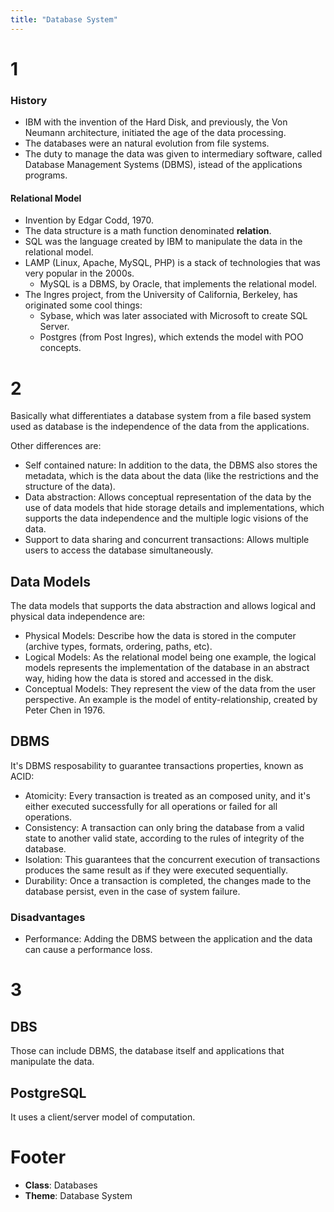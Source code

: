 ```yaml
---
title: "Database System"
---
```


# 1

### History

- IBM with the invention of the Hard Disk, and previously, the Von Neumann architecture, initiated the age of the data processing.
- The databases were an natural evolution from file systems.
- The duty to manage the data was given to intermediary software, called Database Management Systems (DBMS), istead of the applications programs.

#### Relational Model

- Invention by Edgar Codd, 1970.
- The data structure is a math function denominated **relation**.
- SQL was the language created by IBM to manipulate the data in the relational model.
- LAMP (Linux, Apache, MySQL, PHP) is a stack of technologies that was very popular in the 2000s.
    - MySQL is a DBMS, by Oracle, that implements the relational model.
- The Ingres project, from the University of California, Berkeley, has originated some cool things:
    - Sybase, which was later associated with Microsoft to create SQL Server.
    - Postgres (from Post Ingres), which extends the model with POO concepts.

# 2

Basically what differentiates a database system from a file based system used as database is the independence of the data from the applications.

Other differences are:

- Self contained nature: In addition to the data, the DBMS also stores the metadata, which is the data about the data (like the restrictions and the structure of the data).
- Data abstraction: Allows conceptual representation of the data by the use of data models that hide storage details and implementations, which supports the data independence and the multiple logic visions of the data.
- Support to data sharing and concurrent transactions: Allows multiple users to access the database simultaneously.

## Data Models

The data models that supports the data abstraction and allows logical and physical data independence are:

- Physical Models: Describe how the data is stored in the computer (archive types, formats, ordering, paths, etc).
- Logical Models: As the relational model being one example, the logical models represents the implementation of the database in an abstract way, hiding how the data is stored and accessed in the disk.
- Conceptual Models: They represent the view of the data from the user perspective. An example is the model of entity-relationship, created by Peter Chen in 1976.

## DBMS

It's DBMS resposability to guarantee transactions properties, known as ACID:

- Atomicity: Every transaction is treated as an composed unity, and it's either executed successfully for all operations or failed for all operations.
- Consistency: A transaction can only bring the database from a valid state to another valid state, according to the rules of integrity of the database.
- Isolation: This guarantees that the concurrent execution of transactions produces the same result as if they were executed sequentially.
- Durability: Once a transaction is completed, the changes made to the database persist, even in the case of system failure.

### Disadvantages

- Performance: Adding the DBMS between the application and the data can cause a performance loss.

# 3

## DBS

Those can include DBMS, the database itself and applications that manipulate the data.

## PostgreSQL

It uses a client/server model of computation.

# Footer

- **Class**: Databases
- **Theme**: Database System
